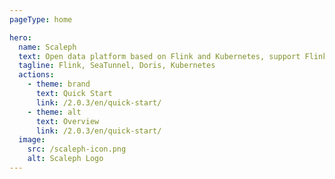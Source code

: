 ```yaml
---
pageType: home

hero:
  name: Scaleph
  text: Open data platform based on Flink and Kubernetes, support Flink、SeaTunnel and Doris
  tagline: Flink, SeaTunnel, Doris, Kubernetes
  actions:
    - theme: brand
      text: Quick Start
      link: /2.0.3/en/quick-start/
    - theme: alt
      text: Overview
      link: /2.0.3/en/quick-start/
  image:
    src: /scaleph-icon.png
    alt: Scaleph Logo
---
```

